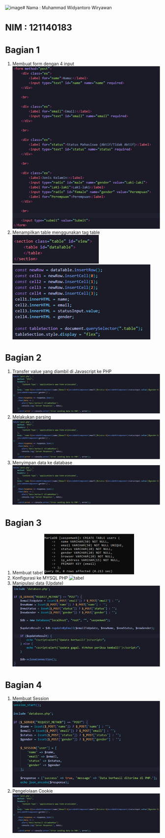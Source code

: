 ![image](https://github.com/m-widyantoro-w-121140183/uas_pemweb/assets/153991554/5e802954-686f-4a02-999a-af4f8866a794)# Nama : Muhammad Widyantoro Wiryawan
# NIM : 121140183

# Bagian 1
1. Membuat form dengan 4 input <br>
![form input](asset/input.png)
2. Menampilkan table menggunakan tag table <br>
![tablehtml](asset/tablehtml.png) <br>
![tablejs](asset/tablejs.png) <br>

# Bagian 2
1. Transfer value yang diambil di Javascript ke PHP
![transfer](asset/transferjs-php.png) <br>
2. Melakukan parsing
![transfer](asset/transferjs-php.png) <br>
3. Menyimpan data ke database
![transfer](asset/transferjs-php.png) <br>

# Bagian 3
1. Membuat tabel
![tabel](asset/sql1.png) <br>
2. Konfigurasi ke MYSQL PHP
![tabel](asset/slq2.png) <br>
3. Manipulasi data (Update)
![manipulasi](asset/manipulasi.png) <br>


# Bagian 4
1. Membuat Session
![session](asset/session.png) <br>
2. Pengelolaan Cookie
![cookie](asset/transferjs-php.png) <br>

